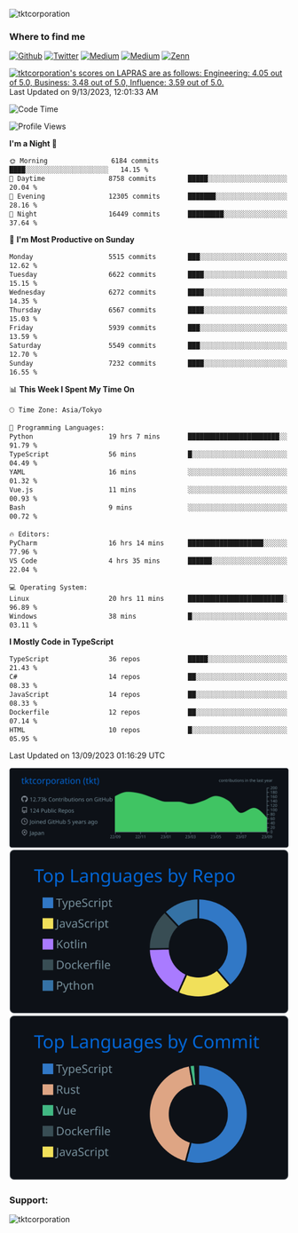 <p align="left"> <img src="https://komarev.com/ghpvc/?username=tktcorporation&label=Profile%20views&color=0e75b6&style=flat" alt="tktcorporation" /> </p>

<h3>Where to find me</h3>
<p>
<a href="https://github.com/tktcorporation" target="_blank"><img alt="Github" src="https://img.shields.io/badge/GitHub-%2312100E.svg?&style=for-the-badge&logo=Github&logoColor=white" /></a>
<a href="https://twitter.com/tktcorporation" target="_blank"><img alt="Twitter" src="https://img.shields.io/badge/twitter-%231DA1F2.svg?&style=for-the-badge&logo=twitter&logoColor=white" /></a>
<a href="https://www.linkedin.com/in/tktcorporation" target="_blank"><img alt="Medium" src="https://img.shields.io/badge/linkdin-0a66c2.svg?&style=for-the-badge&logo=linkedin&logoColor=white" /></a>
<a href="https://qiita.com/tktcorporation" target="_blank"><img alt="Medium" src="https://img.shields.io/badge/qiita-55C500.svg?&style=for-the-badge&logo=qiita&logoColor=white" /></a>
<a href="https://zenn.dev/tktcorporation" target="_blank"><img alt="Zenn" src="https://img.shields.io/badge/Zenn-3EA8FF.svg?&style=for-the-badge&logo=Zenn&logoColor=white" /></a>
</p>

<!--START_SECTION:lapras-card-->
<p ><a href="https://lapras.com/public/tktcorporation" target="_blank" rel="noopener noreferrer"><img alt="tktcorporation's scores on LAPRAS are as follows: Engineering: 4.05 out of 5.0, Business: 3.48 out of 5.0, Influence: 3.59 out of 5.0." src="https://lapras-card-generator.vercel.app/api/svg?e=4.05&b=3.48&i=3.59&b1=%23232323&b2=%236d6d6d&i1=%23212121&i2=%23818181&l=en" width="300" ></a>  
Last Updated on 9/13/2023, 12:01:33 AM</p>
<!--END_SECTION:lapras-card-->
  
<!--START_SECTION:waka-->
![Code Time](http://img.shields.io/badge/Code%20Time-1%2C150%20hrs%206%20mins-blue)

![Profile Views](http://img.shields.io/badge/Profile%20Views-17-blue)

**I'm a Night 🦉** 

```text
🌞 Morning                6184 commits        ████░░░░░░░░░░░░░░░░░░░░░   14.15 % 
🌆 Daytime                8758 commits        █████░░░░░░░░░░░░░░░░░░░░   20.04 % 
🌃 Evening                12305 commits       ███████░░░░░░░░░░░░░░░░░░   28.16 % 
🌙 Night                  16449 commits       █████████░░░░░░░░░░░░░░░░   37.64 % 
```
📅 **I'm Most Productive on Sunday** 

```text
Monday                   5515 commits        ███░░░░░░░░░░░░░░░░░░░░░░   12.62 % 
Tuesday                  6622 commits        ████░░░░░░░░░░░░░░░░░░░░░   15.15 % 
Wednesday                6272 commits        ████░░░░░░░░░░░░░░░░░░░░░   14.35 % 
Thursday                 6567 commits        ████░░░░░░░░░░░░░░░░░░░░░   15.03 % 
Friday                   5939 commits        ███░░░░░░░░░░░░░░░░░░░░░░   13.59 % 
Saturday                 5549 commits        ███░░░░░░░░░░░░░░░░░░░░░░   12.70 % 
Sunday                   7232 commits        ████░░░░░░░░░░░░░░░░░░░░░   16.55 % 
```


📊 **This Week I Spent My Time On** 

```text
🕑︎ Time Zone: Asia/Tokyo

💬 Programming Languages: 
Python                   19 hrs 7 mins       ███████████████████████░░   91.79 % 
TypeScript               56 mins             █░░░░░░░░░░░░░░░░░░░░░░░░   04.49 % 
YAML                     16 mins             ░░░░░░░░░░░░░░░░░░░░░░░░░   01.32 % 
Vue.js                   11 mins             ░░░░░░░░░░░░░░░░░░░░░░░░░   00.93 % 
Bash                     9 mins              ░░░░░░░░░░░░░░░░░░░░░░░░░   00.72 % 

🔥 Editors: 
PyCharm                  16 hrs 14 mins      ███████████████████░░░░░░   77.96 % 
VS Code                  4 hrs 35 mins       ██████░░░░░░░░░░░░░░░░░░░   22.04 % 

💻 Operating System: 
Linux                    20 hrs 11 mins      ████████████████████████░   96.89 % 
Windows                  38 mins             █░░░░░░░░░░░░░░░░░░░░░░░░   03.11 % 
```

**I Mostly Code in TypeScript** 

```text
TypeScript               36 repos            █████░░░░░░░░░░░░░░░░░░░░   21.43 % 
C#                       14 repos            ██░░░░░░░░░░░░░░░░░░░░░░░   08.33 % 
JavaScript               14 repos            ██░░░░░░░░░░░░░░░░░░░░░░░   08.33 % 
Dockerfile               12 repos            ██░░░░░░░░░░░░░░░░░░░░░░░   07.14 % 
HTML                     10 repos            █░░░░░░░░░░░░░░░░░░░░░░░░   05.95 % 
```




 Last Updated on 13/09/2023 01:16:29 UTC
<!--END_SECTION:waka-->

[![](https://raw.githubusercontent.com/tktcorporation/tktcorporation/master/profile-summary-card-output/github_dark/0-profile-details.svg)](https://github.com/vn7n24fzkq/github-profile-summary-cards)
[![](https://raw.githubusercontent.com/tktcorporation/tktcorporation/master/profile-summary-card-output/github_dark/1-repos-per-language.svg)](https://github.com/vn7n24fzkq/github-profile-summary-cards) [![](https://raw.githubusercontent.com/tktcorporation/tktcorporation/master/profile-summary-card-output/github_dark/2-most-commit-language.svg)](https://github.com/vn7n24fzkq/github-profile-summary-cards)

<h3 align="left">Support:</h3>
<p><a href="https://www.buymeacoffee.com/tktcorporation"> <img align="left" src="https://cdn.buymeacoffee.com/buttons/v2/default-yellow.png" height="50" width="210" alt="tktcorporation" /></a></p><br><br>
